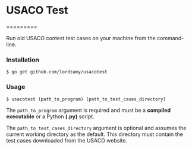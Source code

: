 # USACO Test
=========

Run old USACO contest test cases on your machine from the command-line.

### Installation
    
    $ go get github.com/lordzamy/usacotest
    
### Usage
    
    $ usacotest (path_to_program) [path_to_test_cases_directory]
    
The `path_to_program` argument is required and must be a <b>compiled executable</b> or a Python <b>(.py)</b> script.

The `path_to_test_cases_directory` argument is optional and assumes the current working directory as the default. This directory must contain the test cases downloaded from the USACO website.
